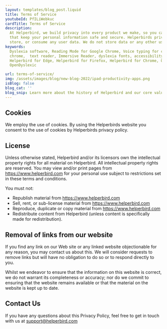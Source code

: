 ```yaml
---
layout: templates/blog_post.liquid
title: Terms of Service
youtubeId: PfILiWebkuc
cardTitle: Terms of Service
description:
  At Helperbird, we build privacy into every product we make, so you can enjoy great experiences
  that keep your personal information safe and secure. Helperbirds privacy features don`t sell,
  store, or consume any user data. We do not store data or any other user-related content.
keywords:
  Dyslexia software, Reading Mode for Google Chrome, Voice typing for chrome, Text to speech for
  chrome,  text reader, Immersive Reader, dyslexia fonts, accessibility software, dyslexia software,
  Helperbird for Edge, Helperbird for Firefox, Helperbird for Chrome, Opendyslexic for Chrome,
  OpenDyslexic

url: terms-of-service/
img: /assets/images/blog/new-blog-2022/ipad-productivity-apps.png
isBlog: false
blog_cat: ''
blog_snip: Learn more about the history of Helperbird and our core values.
---
```


## Cookies

We employ the use of cookies. By using the Helperbirds website you consent to the use of cookies by
Helperbirds privacy policy.

## License

Unless otherwise stated, Helperbird and/or its licensors own the intellectual property rights for
all material on Helperbird. All intellectual property rights are reserved. You may view and/or print
pages from https://www.helperbird.com for your personal use subject to restrictions set in these
terms and conditions.

You must not:

- Republish material from https://www.helperbird.com
- Sell, rent, or sub-license material from https://www.helperbird.com
- Reproduce, duplicate or copy material from https://www.helperbird.com
- Redistribute content from Helperbird (unless content is specifically made for redistribution).

## Removal of links from our website

If you find any link on our Web site or any linked website objectionable for any reason, you may
contact us about this. We will consider requests to remove links but will have no obligation to do
so or to respond directly to you.

Whilst we endeavor to ensure that the information on this website is correct, we do not warrant its
completeness or accuracy; nor do we commit to ensuring that the website remains available or that
the material on the website is kept up to date.

## Contact Us

If you have any questions about this Privacy Policy, feel free to get in touch with us at
support@helperbird.com
